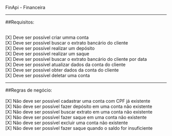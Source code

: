 FinApi - Financeira
<hr>
##Requisitos: <br><br>

[X] Deve ser possível criar umma conta <br>
[X] Deve ser possível buscar o extrato bancário do cliente <br>
[X] Deve ser possível realizar um depósito <br>
[X] Deve ser possível realizar um saque<br>
[X] Deve ser possível buscar o extrato bancário do cliente por data<br>
[X] Deve ser possível atualizar dados da conta do cliente<br>
[X] Deve ser possível obter dados da conta do cliente<br>
[X] Deve ser possível deletar uma conta<br>
<hr>

##Regras de negócio: <br><br>
[X] Não deve ser possível cadastrar uma conta com CPF já existente <br>
[X] Não deve ser possível fazer depósito em uma conta não existente<br>
[X] Não deve ser possível buscar extrato em uma conta não existente<br>
[X] Não deve ser possível fazer saque em uma conta não existente<br>
[X] Não deve ser possível excluir uma conta não existente<br>
[X] Não deve ser possível fazer saque quando o saldo for insuficiente<br>